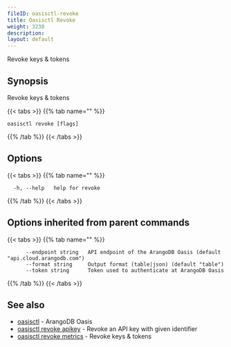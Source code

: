 ```yaml
---
fileID: oasisctl-revoke
title: Oasisctl Revoke
weight: 3230
description: 
layout: default
---
```

Revoke keys & tokens

## Synopsis

Revoke keys & tokens

{{< tabs >}}
{{% tab name="" %}}
```
oasisctl revoke [flags]
```
{{% /tab %}}
{{< /tabs >}}

## Options

{{< tabs >}}
{{% tab name="" %}}
```
  -h, --help   help for revoke
```
{{% /tab %}}
{{< /tabs >}}

## Options inherited from parent commands

{{< tabs >}}
{{% tab name="" %}}
```
      --endpoint string   API endpoint of the ArangoDB Oasis (default "api.cloud.arangodb.com")
      --format string     Output format (table|json) (default "table")
      --token string      Token used to authenticate at ArangoDB Oasis
```
{{% /tab %}}
{{< /tabs >}}

## See also

* [oasisctl](../oasisctl-options)	 - ArangoDB Oasis
* [oasisctl revoke apikey](oasisctl-revoke-apikey)	 - Revoke an API key with given identifier
* [oasisctl revoke metrics](oasisctl-revoke-metrics)	 - Revoke keys & tokens

